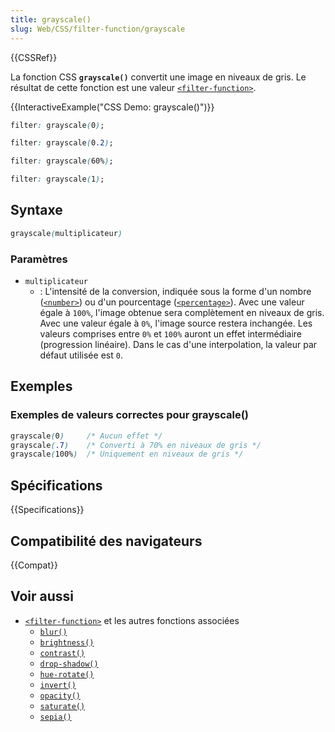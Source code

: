 ```yaml
---
title: grayscale()
slug: Web/CSS/filter-function/grayscale
---
```


{{CSSRef}}

La fonction CSS **`grayscale()`** convertit une image en niveaux de gris. Le résultat de cette fonction est une valeur [`<filter-function>`](/fr/docs/Web/CSS/filter-function).

{{InteractiveExample("CSS Demo: grayscale()")}}

```css interactive-example-choice
filter: grayscale(0);
```

```css interactive-example-choice
filter: grayscale(0.2);
```

```css interactive-example-choice
filter: grayscale(60%);
```

```css interactive-example-choice
filter: grayscale(1);
```

## Syntaxe

```css
grayscale(multiplicateur)
```

### Paramètres

- `multiplicateur`
  - : L'intensité de la conversion, indiquée sous la forme d'un nombre ([`<number>`](/fr/docs/Web/CSS/number)) ou d'un pourcentage ([`<percentage>`](/fr/docs/Web/CSS/percentage)). Avec une valeur égale à `100%`, l'image obtenue sera complètement en niveaux de gris. Avec une valeur égale à `0%`, l'image source restera inchangée. Les valeurs comprises entre `0%` et `100%` auront un effet intermédiaire (progression linéaire). Dans le cas d'une interpolation, la valeur par défaut utilisée est `0`.

## Exemples

### Exemples de valeurs correctes pour grayscale()

```css
grayscale(0)     /* Aucun effet */
grayscale(.7)    /* Converti à 70% en niveaux de gris */
grayscale(100%)  /* Uniquement en niveaux de gris */
```

## Spécifications

{{Specifications}}

## Compatibilité des navigateurs

{{Compat}}

## Voir aussi

- [`<filter-function>`](/fr/docs/Web/CSS/filter-function) et les autres fonctions associées
  - [`blur()`](</fr/docs/Web/CSS/filter-function/blur()>)
  - [`brightness()`](</fr/docs/Web/CSS/filter-function/brightness()>)
  - [`contrast()`](</fr/docs/Web/CSS/filter-function/contrast()>)
  - [`drop-shadow()`](</fr/docs/Web/CSS/filter-function/drop-shadow()>)
  - [`hue-rotate()`](</fr/docs/Web/CSS/filter-function/hue-rotate()>)
  - [`invert()`](</fr/docs/Web/CSS/filter-function/invert()>)
  - [`opacity()`](</fr/docs/Web/CSS/filter-function/opacity()>)
  - [`saturate()`](</fr/docs/Web/CSS/filter-function/saturate()>)
  - [`sepia()`](</fr/docs/Web/CSS/filter-function/sepia()>)

